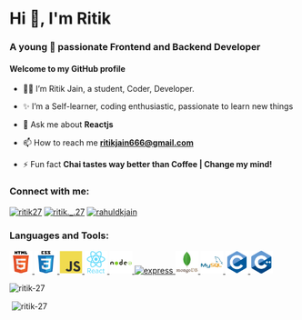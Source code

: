 <h1 >Hi 👋, I'm Ritik</h1>
<h3 >A young 👦 passionate Frontend and Backend Developer</h3>

<!-- <p align="left"> <img src=https://komarev.com/ghpvc/?username=ritik-27 alt=ritikjain/> </p> -->

#### Welcome to my GitHub profile

- 👩‍💻 I’m Ritik Jain, a student, Coder, Developer.

- ✨ I’m a Self-learner, coding enthusiastic, passionate to learn new things

- 💬 Ask me about **Reactjs**

- 📫 How to reach me **ritikjain666@gmail.com**

- ⚡ Fun fact **Chai tastes way better than Coffee | Change my mind!**

<h3 align="left">Connect with me:</h3>
<p align="left">
<a href="www.linkedin.com/in/ritik27" target="_blank"><img align="center" src="https://raw.githubusercontent.com/rahuldkjain/github-profile-readme-generator/master/src/images/icons/Social/linked-in-alt.svg" alt="ritik27" height="30" width="40" /></a>
<a href="https://instagram.com/ritik._.27" target="_blank"><img align="center" src="https://raw.githubusercontent.com/rahuldkjain/github-profile-readme-generator/master/src/images/icons/Social/instagram.svg" alt="ritik._.27" height="30" width="40" /></a>
<a href="https://twitter.com/ritik__27" target="blank"><img align="center" src="https://upload.wikimedia.org/wikipedia/commons/thumb/4/4f/Twitter-logo.svg/934px-Twitter-logo.svg.png" alt="rahuldkjain" height="30" width="40" /></a>

<h3 align="left">Languages and Tools:</h3>
<p align="left">
    <a href="https://www.w3.org/html/" target="_blank"> <img src="https://raw.githubusercontent.com/devicons/devicon/master/icons/html5/html5-original-wordmark.svg" alt="html5" width="40" height="40"/> </a>
    <a href="https://www.w3schools.com/css/" target="_blank"> <img src="https://raw.githubusercontent.com/devicons/devicon/master/icons/css3/css3-original-wordmark.svg" alt="css3" width="40" height="40"/> </a>
    <a href="https://developer.mozilla.org/en-US/docs/Web/JavaScript" target="_blank"> <img src="https://raw.githubusercontent.com/devicons/devicon/master/icons/javascript/javascript-original.svg" alt="javascript" width="40" height="40"/> </a>
    <a href="https://reactjs.org/" target="_blank"> <img src="https://raw.githubusercontent.com/devicons/devicon/master/icons/react/react-original-wordmark.svg" alt="react" width="40" height="40"/> </a>
      <a href="https://nodejs.org" target="_blank"> <img src="https://raw.githubusercontent.com/devicons/devicon/master/icons/nodejs/nodejs-original-wordmark.svg" alt="nodejs" width="40" height="40"/> </a>
    <a href="https://expressjs.com" target="_blank"> <img src="https://assets.website-files.com/61ca3f775a79ec5f87fcf937/6202fcdee5ee8636a145a41b_1234.png" alt="express" width="40" height="40"/> </a>
    <a href="https://www.mongodb.com/" target="_blank"> <img src="https://raw.githubusercontent.com/devicons/devicon/master/icons/mongodb/mongodb-original-wordmark.svg" alt="mongodb" width="40" height="40"/> </a>
    <a href="https://www.mysql.com/" target="_blank"> <img src="https://raw.githubusercontent.com/devicons/devicon/master/icons/mysql/mysql-original-wordmark.svg" alt="mysql" width="40" height="40"/> </a>
    <a href="https://www.cprogramming.com/" target="_blank"> <img src="https://raw.githubusercontent.com/devicons/devicon/master/icons/c/c-original.svg" alt="c" width="40" height="40"/> </a> 
<a href="https://www.w3schools.com/cpp/" target="_blank"> <img src="https://raw.githubusercontent.com/devicons/devicon/master/icons/cplusplus/cplusplus-original.svg" alt="cplusplus" width="40" height="40"/> </a> 
    </p>

<p><img align="left" src="https://github-readme-stats.vercel.app/api/top-langs?username=ritik-27&show_icons=true&locale=en&layout=compact" alt="ritik-27" /></p>
<br>
<p>&nbsp;<img align="center" src="https://github-readme-stats.vercel.app/api?username=ritik-27&show_icons=true&locale=en" alt="ritik-27" /></p>
